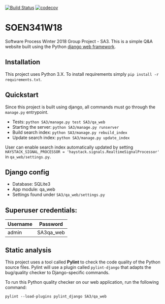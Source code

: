 [![Build Status](https://travis-ci.org/Lercerss/SOEN341W18.svg?branch=master)](https://travis-ci.org/Lercerss/SOEN341W18)
[![codecov](https://codecov.io/gh/Lercerss/SOEN341W18/branch/master/graph/badge.svg)](https://codecov.io/gh/Lercerss/SOEN341W18)
# SOEN341W18
Software Process Winter 2018 Group Project - SA3.
This is a simple Q&A website built using the Python [django web framework](djangoproject.com).

## Installation
This project uses Python 3.X. To install requirements simply `pip install -r requirements.txt`.

## Quickstart
Since this project is built using django, all commands must go through the `manage.py` entrypoint.
  - Tests: `python SA3/manage.py test SA3/qa_web`
  - Starting the server: `python SA3/manage.py runserver`
  - Build search index: `python SA3/manage.py rebuild_index`
  - Update search index: `python SA3/manage.py update_index`

User can enable search index automatically updated by setting `HAYSTACK_SIGNAL_PROCESSOR = 'haystack.signals.RealtimeSignalProcessor'` in `qa_web/settings.py`.  

## Django config
  - Database: SQLite3
  - App module: qa_web
  - Settings found under `SA3/qa_web/settings.py`

## Superuser credentials:

Username|Password
--------|---------
admin   |SA3qa_web

## Static analysis
This project uses a tool called **Pylint** to check the code quality of the Python source files. Pylint will use a plugin called `pylint-django` that adapts the bug/quality checker to Django-specific commands.

To run this Python quality checker on our web application, run the following command:

`pylint --load-plugins pylint_django SA3/qa_web`

